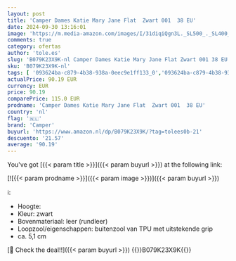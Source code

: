 ```yaml
---
layout: post
title: 'Camper Dames Katie Mary Jane Flat  Zwart 001  38 EU'
date: 2024-09-30 13:16:01
image: 'https://m.media-amazon.com/images/I/31diqiQgn3L._SL500_._SL400_.jpg'
comments: true
category: ofertas
author: 'tole.es'
slug: 'B079K23X9K-nl Camper Dames Katie Mary Jane Flat Zwart 001 38 EU'
sku: 'B079K23X9K-nl'
tags: [ '093624ba-c879-4b38-938a-0eec9e1ff133_0','093624ba-c879-4b38-938a-0eec9e1ff133_3601','Arborist Merchandising Root','Ballerina’s dames','Damesmode','Damesschoenen','Kleding, schoenen & sieraden','Kleding, schoenen en sieraden','New Arrivals','Self Service','Special Features Stores','camper','🇳🇱', ]
actualPrice: 90.19 EUR
currency: EUR
price: 90.19
comparePrice: 115.0 EUR
prodname: 'Camper Dames Katie Mary Jane Flat  Zwart 001  38 EU'
country: 'nl'
flag: '🇳🇱'
brand: 'Camper'
buyurl: 'https://www.amazon.nl/dp/B079K23X9K/?tag=tolees0b-21'
descuento: '21.57'
average: '90.19'
---
```


You've got [{{< param title >}}]({{< param buyurl >}}) at the following link:

[![{{< param prodname >}}]({{< param image >}})]({{< param buyurl >}})

ℹ️:

- Hoogte:
- Kleur: zwart
- Bovenmateriaal: leer (rundleer)
- Loopzool/eigenschappen: buitenzool van TPU met uitstekende grip
- ca. 5,1 cm

[🛒 Check the deal!!]({{< param buyurl >}})
{{<world>}}B079K23X9K{{</world>}}
